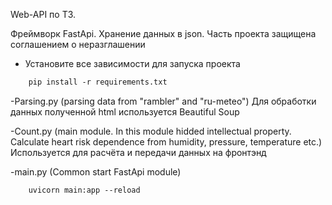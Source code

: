 Web-API по ТЗ. 

Фреймворк FastApi. Хранение данных в json.
Часть проекта защищена соглашением о неразглашении

* Установите все зависимости для запуска проекта
  
```html
    pip install -r requirements.txt
```


-Parsing.py (parsing data from "rambler" and "ru-meteo")
Для обработки данных полученной html используется Beautiful Soup

-Count.py (main module. In this module hidded intellectual property. Сalculate  heart risk dependence from humidity, pressure, temperature etc.)
Используется для расчёта и передачи данных на фронтэнд

-main.py (Common start FastApi module)
```html
    uvicorn main:app --reload
```
